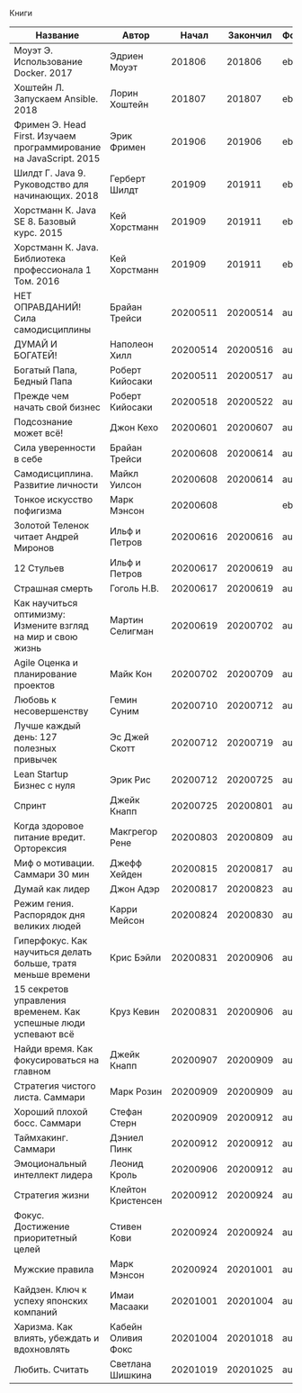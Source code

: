 Книги

| Название                                                           | Автор              | Начал    | Закончил | Формат | Оценка |
| ------------------------------------------------------------------ | ------------------ | -------- | -------- | ------ | ------ |
| Моуэт Э. Использование Docker. 2017                                | Эдриен Моуэт       | 201806   | 201806   | ebook  | 3      |
| Хоштейн Л. Запускаем Ansible. 2018                                 | Лорин Хоштейн      | 201807   | 201807   | ebook  | 3      |
| Фримен Э. Head First. Изучаем программирование на JavaScript. 2015 | Эрик Фримен        | 201906   | 201906   | ebook  | 4      |
| Шилдт Г. Java 9. Руководство для начинающих. 2018                  | Герберт Шилдт      | 201909   | 201911   | ebook  | 4      |
| Хорстманн К. Java SE 8. Базовый курс. 2015                         | Кей Хорстманн      | 201909   | 201911   | ebook  | 4      |
| Хорстманн К. Java. Библиотека профессионала 1 Том. 2016            | Кей Хорстманн      | 201909   | 201911   | ebook  | 4      |
| НЕТ ОПРАВДАНИЙ! Сила самодисциплины                                | Брайан Трейси      | 20200511 | 20200514 | audio  | 4      |
| ДУМАЙ И БОГАТЕЙ!                                                   | Наполеон Хилл      | 20200514 | 20200516 | audio  | 5      |
| Богатый Папа, Бедный Папа                                          | Роберт Кийосаки    | 20200511 | 20200517 | audio  | 5      |
| Прежде чем начать свой бизнес                                      | Роберт Кийосаки    | 20200518 | 20200522 | audio  | 5      |
| Подсознание может всё!                                             | Джон Кехо          | 20200601 | 20200607 | audio  | 3      |
| Сила уверенности в себе                                            | Брайан Трейси      | 20200608 | 20200614 | audio  | 4      |
| Самодисциплина. Развитие личности                                  | Майкл Уилсон       | 20200608 | 20200614 | audio  | 4      |
| Тонкое искусство пофигизма                                         | Марк Мэнсон        | 20200608 |          | ebook  | 3      |
| Золотой Теленок читает Андрей Миронов                              | Ильф и Петров      | 20200616 | 20200616 | audio  | 5      |
| 12 Стульев                                                         | Ильф и Петров      | 20200617 | 20200619 | audio  | 5      |
| Страшная смерть                                                    | Гоголь Н.В.        | 20200617 | 20200619 | audio  | 2      |
| Как научиться оптимизму: Измените взгляд на мир и свою жизнь       | Мартин Селигман    | 20200619 | 20200702 | audio  | 4      |
| Agile Оценка и планирование проектов                               | Майк Кон           | 20200702 | 20200709 | audio  | 3      |
| Любовь к несовершенству                                            | Гемин Суним        | 20200710 | 20200712 | audio  | 3      |
| Лучше каждый день: 127 полезных привычек                           | Эс Джей Скотт      | 20200712 | 20200719 | audio  | 3      |
| Lean Startup Бизнес с нуля                                         | Эрик Рис           | 20200712 | 20200725 | audio  | 4      |
| Спринт                                                             | Джейк Кнапп        | 20200725 | 20200801 | audio  | 3      |
| Когда здоровое питание вредит. Орторексия                          | Макгрегор Рене     | 20200803 | 20200809 | audio  | 3      |
| Миф о мотивации. Саммари 30 мин                                    | Джефф Хейден       | 20200815 | 20200817 | audio  | 3      |
| Думай как лидер                                                    | Джон Адэр          | 20200817 | 20200823 | audio  | 4      |
| Режим гения. Распорядок дня великих людей                          | Карри Мейсон       | 20200824 | 20200830 | audio  | 3      |
| Гиперфокус. Как научиться делать больше, тратя меньше времени      | Крис Бэйли         | 20200831 | 20200906 | audio  | 4      |
| 15 секретов управления временем. Как успешные люди успевают всё    | Круз Кевин         | 20200831 | 20200906 | audio  | 4      |
| Найди время. Как фокусироваться на главном                         | Джейк Кнапп        | 20200907 | 20200909 | audio  | 4      |
| Стратегия чистого листа. Саммари                                   | Марк Розин         | 20200909 | 20200909 | audio  | 4      |
| Хороший плохой босс. Саммари                                       | Стефан Стерн       | 20200909 | 20200912 | audio  | 3      |
| Таймхакинг. Саммари                                                | Дэниел Пинк        | 20200912 | 20200912 | audio  | 3      |
| Эмоциональный интеллект лидера                                     | Леонид Кроль       | 20200906 | 20200912 | audio  | 3      |
| Стратегия жизни                                                    | Клейтон Кристенсен | 20200912 | 20200924 | audio  | 4      |
| Фокус. Достижение приоритетный целей                               | Стивен Кови        | 20200924 | 20200924 | audio  | 5      |
| Мужские правила                                                    | Марк Мэнсон        | 20200924 | 20201001 | audio  | 4      |
| Кайдзен. Ключ к успеху японских компаний                           | Имаи Масааки       | 20201001 | 20201004 | audio  | 3      |
| Харизма. Как влиять, убеждать и вдохновлять                        | Кабейн Оливия Фокс | 20201004 | 20201018 | audio  | 4      |
| Любить. Считать                                                    | Светлана Шишкина   | 20201019 | 20201025 | audio  | 3      |
